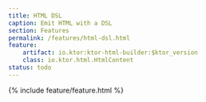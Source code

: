 ```yaml
---
title: HTML DSL
caption: Emit HTML with a DSL
section: Features
permalink: /features/html-dsl.html
feature:
    artifact: io.ktor:ktor-html-builder:$ktor_version
    class: io.ktor.html.HtmlContent
status: todo
---
```


{% include feature/feature.html %}


